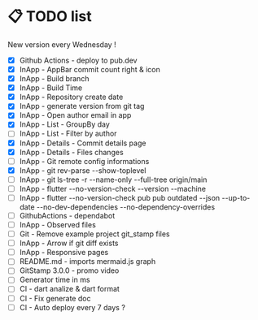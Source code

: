 # 📋 TODO list

New version every Wednesday !

- [x] Github Actions - deploy to pub.dev
- [x] InApp - AppBar commit count right & icon
- [x] InApp - Build branch
- [x] InApp - Build Time
- [x] InApp - Repository create date
- [x] InApp - generate version from git tag
- [x] InApp - Open author email in app
- [x] InApp - List - GroupBy day
- [ ] InApp - List - Filter by author
- [x] InApp - Details - Commit details page
- [x] InApp - Details - Files changes
- [ ] InApp - Git remote config informations
- [x] InApp - git rev-parse --show-toplevel
- [ ] InApp - git ls-tree -r --name-only --full-tree origin/main
- [ ] InApp - flutter --no-version-check --version --machine
- [ ] InApp - flutter --no-version-check pub pub outdated --json --up-to-date --no-dev-dependencies --no-dependency-overrides
- [ ] GithubActions - dependabot
- [ ] InApp - Observed files
- [ ] Git - Remove example project git_stamp files
- [ ] InApp - Arrow if git diff exists
- [ ] InApp - Responsive pages
- [ ] README.md - imports mermaid.js graph
- [ ] GitStamp 3.0.0 - promo video
- [ ] Generator time in ms
- [ ] CI - dart analize & dart format
- [ ] CI - Fix generate doc
- [ ] CI - Auto deploy every 7 days ?
